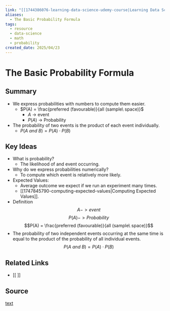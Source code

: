 ```yaml
---
link: "[[1744386076-learning-data-science-udemy-course|Learning Data Science Udemy Course]]"
aliases:
  - The Basic Probability Formula
tags:
  - resource
  - data-science
  - math
  - probability
created_date: 2025/04/23
---
```

# The Basic Probability Formula
## Summary
- We express probabilities with numbers to compute them easier.
	- $P(A) = \frac{preferred (favourable)}{all (sample\ space)}$
		- $A$ -> event
		- $P(A)$ -> Probability
- The probability of two events is the product of each event individually.
	- $P(A\ and\ B) = P(A)\cdot P(B)$
## Key Ideas
- What is probability?
	- The likelihood of and event occurring.
- Why do we express probabilities numerically?
	- To compute which event is relatively more likely.
- Expected Values:
	- Average outcome we expect if we run an experiment many times.
	- [[1747845790-computing-expected-values|Computing Expected Values]].
- Definition
$$A -> event$$
$$P(A) -> Probability$$
$$P(A) = \frac{preferred (favourable)}{all (sample\ space)}$$
-  The probability of two independent events occurring at the same time is equal to the product of the probability of all individual events.
$$P(A\ and\ B) = P(A)\cdot P(B)$$
## Related Links
- [[ ]]
## Source
[text](url) 